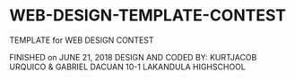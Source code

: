 # WEB-DESIGN-TEMPLATE-CONTEST
TEMPLATE for WEB DESIGN CONTEST

FINISHED on JUNE 21, 2018
DESIGN AND CODED BY: KURTJACOB URQUICO & GABRIEL DACUAN 10-1 
LAKANDULA HIGHSCHOOL
